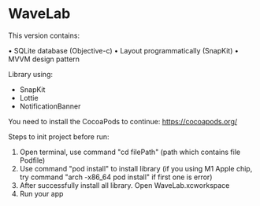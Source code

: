 # WaveLab

This version contains:

• SQLite database (Objective-c)
• Layout programmatically (SnapKit)
• MVVM design pattern

Library using:
- SnapKit
- Lottie
- NotificationBanner

You need to install the CocoaPods to continue:
https://cocoapods.org/

Steps to init project before run:
1. Open terminal, use command "cd filePath" (path which contains file Podfile)
2. Use command "pod install" to install library (if you using M1 Apple chip, try command "arch -x86_64 pod install" if first one is error)
3. After successfully install all library. Open WaveLab.xcworkspace
4. Run your app
